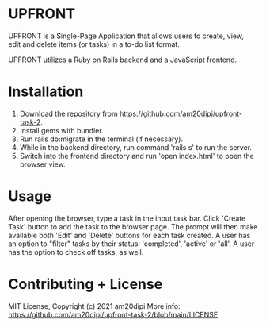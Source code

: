 # UPFRONT

UPFRONT is a Single-Page Application that allows users to create, view, edit and delete items (or tasks) in a to-do list format. 

UPFRONT utilizes a Ruby on Rails backend and a JavaScript frontend.

# Installation

1. Download the repository from https://github.com/am20dipi/upfront-task-2. 
2. Install gems with bundler.
3. Run rails db:migrate in the terminal (if necessary).
4. While in the backend directory, run command 'rails s' to run the server. 
5. Switch into the frontend directory and run 'open index.html' to open the browser view. 

# Usage

After opening the browser, type a task in the input task bar. Click 'Create Task' button to add the task to the browser page. The prompt will then make available both 'Edit' and 'Delete' buttons for each task created. A user has an option to "filter" tasks by their status: 'completed', 'active' or 'all'. A user has the option to check off tasks, as well. 


# Contributing + License

MIT License, Copyright (c) 2021 am20dipi
More info: https://github.com/am20dipi/upfront-task-2/blob/main/LICENSE

